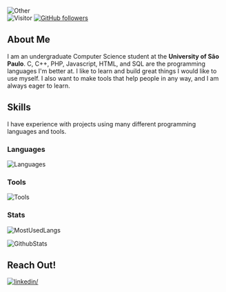 <div>
  
![Other](https://readme-typing-svg.herokuapp.com?color=%236FDA44&size=30&lines=Hello!+Gabriel+Here+:&rpar;;CS+Undergraduate;Open+Source+Enthusiast;Linux+Distro+Hopper)
<br>
![Visitor](https://visitor-badge.laobi.icu/badge?page_id=bdogabriel.repoName)
[![GitHub followers](https://img.shields.io/github/followers/bdogabriel.svg?style=social&label=Follow)](https://github.com/bdogabriel?tab=followers)
</div>

## About Me

I am an undergraduate Computer Science student at the **University of São Paulo**. C, C++, PHP, Javascript, HTML, and SQL are the programming languages I'm better at. I like to learn and build great things I would like to use myself. I also want to make tools that help people in any way, and I am always eager to learn.

## Skills

I have experience with projects using many different programming languages and tools.

### Languages

![Languages](https://skillicons.dev/icons?i=c,cpp,java,py,bash,php,js,html,css,regex)

### Tools

![Tools](https://skillicons.dev/icons?i=linux,git,github,gitlab,docker,postgres,cmake,arduino,figma,bootstrap)

### Stats

![MostUsedLangs](https://github-readme-stats.vercel.app/api/top-langs/?username=bdogabriel&layout=compact&theme=gotham&langs_count=8)

![GithubStats](https://github-readme-stats.vercel.app/api?username=bdogabriel&theme=gotham&count_private=true&show_icons=true&include_all_commits=true)

## Reach Out!

<a href="https://linkedin.com/in/bdogabriel" target="_blank"><img src="https://img.shields.io/badge/bdogabriel-%2300acee.svg?color=405DE6&style=for-the-badge&logo=linkedin&logoColor=white" alt=linkedin/></a>

